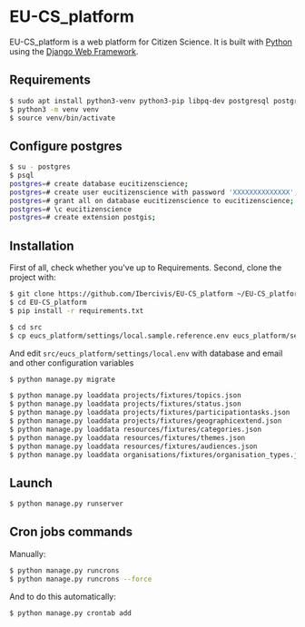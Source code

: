 


# EU-CS_platform

EU-CS_platform is a web platform for Citizen Science. It is built with [Python][0] using the [Django Web Framework][1].

## Requirements

```bash
$ sudo apt install python3-venv python3-pip libpq-dev postgresql postgresql-10-postgis-2.4 gettext
$ python3 -m venv venv
$ source venv/bin/activate
```

## Configure postgres

```bash
$ su - postgres
$ psql
postgres=# create database eucitizenscience;
postgres=# create user eucitizenscience with password 'XXXXXXXXXXXXXX';
postgres=# grant all on database eucitizenscience to eucitizenscience;
postgres=# \c eucitizenscience
postgres=# create extension postgis;
```

## Installation

First of all, check whether you've up to Requirements.
Second, clone the project with:

```bash
$ git clone https://github.com/Ibercivis/EU-CS_platform ~/EU-CS_platform
$ cd EU-CS_platform
$ pip install -r requirements.txt
```
    
```bash
$ cd src
$ cp eucs_platform/settings/local.sample.reference.env eucs_platform/settings/local.env
```

And edit `src/eucs_platform/settings/local.env` with database and email and other configuration variables

```bash
$ python manage.py migrate
```

```bash
$ python manage.py loaddata projects/fixtures/topics.json
$ python manage.py loaddata projects/fixtures/status.json
$ python manage.py loaddata projects/fixtures/participationtasks.json
$ python manage.py loaddata projects/fixtures/geographicextend.json
$ python manage.py loaddata resources/fixtures/categories.json
$ python manage.py loaddata resources/fixtures/themes.json
$ python manage.py loaddata resources/fixtures/audiences.json
$ python manage.py loaddata organisations/fixtures/organisation_types.json
```


## Launch
```bash
$ python manage.py runserver
```

## Cron jobs commands

Manually:

```bash
$ python manage.py runcrons
$ python manage.py runcrons --force
```

And to do this automatically:

```bash
$ python manage.py crontab add
```


[0]: https://www.python.org/
[1]: https://www.djangoproject.com/
